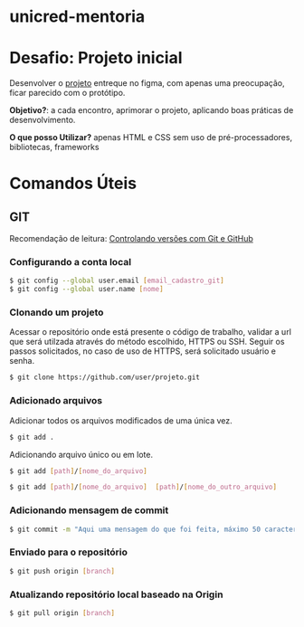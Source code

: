 
# unicred-mentoria

# Desafio: Projeto inicial
Desenvolver o [projeto](https://github.com/anderson-scherer/unicred-mentoria) entreque no figma, com apenas uma preocupação, ficar parecido com o protótipo.

**Objetivo?**: a cada encontro, aprimorar o projeto, aplicando boas práticas de desenvolvimento.

**O que posso Utilizar?** apenas HTML e CSS sem uso de pré-processadores, bibliotecas, frameworks

# Comandos Úteis
## GIT
Recomendação de leitura: [Controlando versões com Git e GitHub](https://www.casadocodigo.com.br/pages/sumario-git-github)
### Configurando a conta local
```bash
$ git config --global user.email [email_cadastro_git]
$ git config --global user.name [nome]
```
### Clonando um projeto
Acessar o repositório onde está presente o código de trabalho, validar a url que será utilzada através do método escolhido, HTTPS ou SSH.
Seguir os passos solicitados, no caso de uso de HTTPS, será solicitado usuário e senha.
```bash
$ git clone https://github.com/user/projeto.git
```
### Adicionado arquivos
Adicionar todos os arquivos modificados de uma única vez.
```bash
$ git add .
```
Adicionando arquivo único ou em lote.
```bash
$ git add [path]/[nome_do_arquivo]
```
```bash
$ git add [path]/[nome_do_arquivo]  [path]/[nome_do_outro_arquivo]
```
### Adicionando mensagem de commit
```bash
$ git commit -m "Aqui uma mensagem do que foi feita, máximo 50 caracteres"
```
### Enviado para o repositório
```bash
$ git push origin [branch]
```
### Atualizando repositório local baseado na Origin
```bash
$ git pull origin [branch]
```
